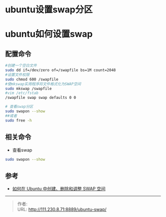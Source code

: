 # ubuntu设置swap分区


<!--more-->
# ubuntu如何设置swap
## 配置命令
```bash
#创建一个空白文件
sudo dd if=/dev/zero of=/swapfile bs=1M count=2048
#设置文件权限
sudo chmod 600 /swapfile
#使mkswap实用程序将文件格式化为SWAP空间
sudo mkswap /swapfile
#vim /etc/fstab
/swapfile swap swap defaults 0 0

# 查看swap分区
sudo swapon --show
##或者
sudo free -h

```

## 相关命令
- 查看swap
```bash
sudo swapon --show
```
## 参考
- [如何在 Ubuntu 中创建、删除和调整 SWAP 空间](https://www.sysgeek.cn/ubuntu-swap-size/)


---

> 作者:   
> URL: http://111.230.8.71:8889/ubuntu-swap/  

